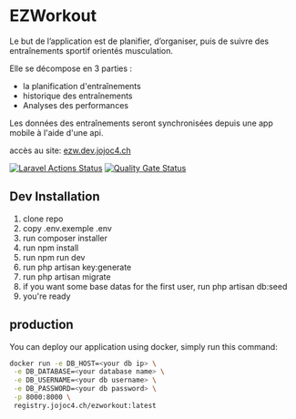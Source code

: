 # EZWorkout

Le but de l’application est de planifier, d’organiser, puis de suivre des entraînements sportif orientés musculation.

Elle se décompose en 3 parties :

  * la planification d'entraînements
  * historique des entraînements
  * Analyses des performances

Les données des entraînements seront synchronisées depuis une app mobile à l'aide d'une api.

accès au site: [ezw.dev.jojoc4.ch](https://ezw.dev.jojoc4.ch)

[![Laravel Actions Status](https://github.com/HE-Arc/EZWorkout/workflows/Laravel/badge.svg)](https://github.com/HE-Arc/EZWorkout/actions)
[![Quality Gate Status](https://sonar.jojoc4.ch/api/project_badges/measure?project=ezworkout&metric=alert_status)](https://sonar.jojoc4.ch/dashboard?id=ezworkout)

## Dev Installation
1. clone repo
2. copy .env.exemple .env
3. run composer installer 
4. run npm install
5. run npm run dev
6. run php artisan key:generate
7. run php artisan migrate
8. if you want some base datas for the first user, run php artisan db:seed
9. you're ready

## production
You can deploy our application using docker,
simply run this command:

```bash
docker run -e DB_HOST=<your db ip> \
 -e DB_DATABASE=<your database name> \
 -e DB_USERNAME=<your db username> \
 -e DB_PASSWORD=<your db password> \
 -p 8000:8000 \
 registry.jojoc4.ch/ezworkout:latest
```
